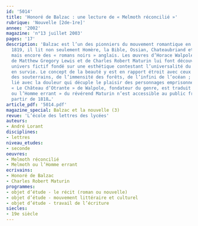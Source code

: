 ```yaml
---
id: '5014'
title: 'Honoré de Balzac : une lecture de « Melmoth réconcilié »'
rubrique: 'Nouvelle [2de-1re]'
annee: '2002'
magazine: 'n°13 juillet 2003'
pages: '17'
description: 'Balzac est l’un des pionniers du mouvement romantique en France. Dès
  1819, il lit non seulement Homère, la Bible, Ossian, Chateaubriand et Mme de Staël,
  mais encore des « romans noirs » anglais. Les œuvres d’Horace Walpole, d’Ann Radcliffe,
  de Matthew Gregory Lewis et de Charles Robert Maturin lui font découvrir un nouvel
  univers fictif fondé sur une esthétique contestant l’universalité du classicisme
  en survie. Le concept de la beauté y est en rapport étroit avec ceux de la terreur
  des souterrains, de l’immensité des forêts, de l’infini de l’océan ; l’amour est
  lié avec la douleur qui décuple le plaisir des personnages emprisonnés. Alors que
  « Le Château d’Otrante » de Walpole, fondateur du genre, est traduit dès 1767, « Melmoth
  ou l’Homme errant » du révérend Maturin n’est accessible au public français qu’à
  partir de 1818…'
article_pdf: '5014.pdf'
magazine_special: Balzac et la nouvelle (3)
revue: 'L’école des lettres des lycées'
auteurs:
- André Lorant
disciplines:
- lettres
niveau_etudes:
- seconde
oeuvres:
- Melmoth réconcilié
- Melmoth ou l’Homme errant
ecrivains:
- Honoré de Balzac
- Charles Robert Maturin
programmes:
- objet d’étude - le récit (roman ou nouvelle)
- objet d’étude - mouvement littéraire et culturel
- objet d’étude - travail de l’écriture
siecles:
- 19e siècle
---
```

